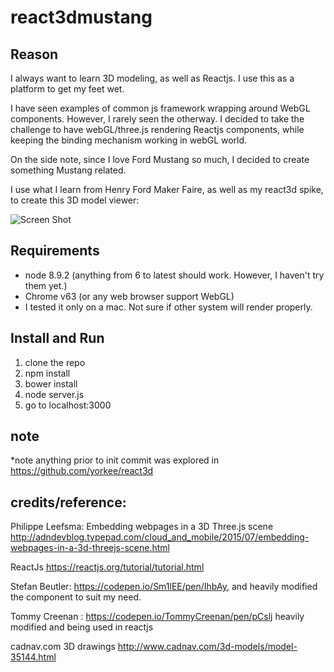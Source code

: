# react3dmustang

## Reason
I always want to learn 3D modeling, as well as Reactjs.  I use this as a platform to get my feet wet.

I have seen examples of common js framework wrapping around WebGL components.  However, I rarely seen the otherway.  I decided to take the challenge to have webGL/three.js rendering Reactjs components, while keeping the binding mechanism working in webGL world.

On the side note, since I love Ford Mustang so much, I decided to create something Mustang related.  

I use what I learn from Henry Ford Maker Faire, as well as my react3d spike, to create this 3D model viewer:

![Screen Shot](https://user-images.githubusercontent.com/1068796/34903729-d14c2eb8-f805-11e7-9d86-f8daf04cd034.png?raw=true "Title")

## Requirements
- node 8.9.2 (anything from 6 to latest should work.  However, I haven't try them yet.)
- Chrome v63 (or any web browser support WebGL)
- I tested it only on a mac.  Not sure if other system will render properly.


## Install and Run

1. clone the repo
2. npm install
3. bower install 
4. node server.js
5. go to localhost:3000


## note

*note anything prior to init commit was explored in https://github.com/yorkee/react3d


## credits/reference:

Philippe Leefsma: Embedding webpages in a 3D Three.js scene
http://adndevblog.typepad.com/cloud_and_mobile/2015/07/embedding-webpages-in-a-3d-threejs-scene.html

ReactJs
https://reactjs.org/tutorial/tutorial.html

Stefan Beutler: https://codepen.io/Sm1lEE/pen/IhbAy,  and heavily modified the component to suit my need. 

Tommy Creenan : https://codepen.io/TommyCreenan/pen/pCslj
heavily modified and being used in reactjs 

cadnav.com
3D drawings http://www.cadnav.com/3d-models/model-35144.html
